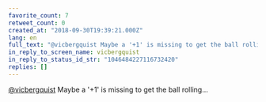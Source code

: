 ```yaml
---
favorite_count: 7
retweet_count: 0
created_at: "2018-09-30T19:39:21.000Z"
lang: en
full_text: "@vicbergquist Maybe a '+1' is missing to get the ball rolling..."
in_reply_to_screen_name: vicbergquist
in_reply_to_status_id_str: "1046484227116732420"
replies: []
---
```


[@vicbergquist](https://twitter.com/vicbergquist) Maybe a '+1' is missing to get
the ball rolling...
